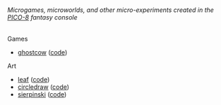 ###### Microgames, microworlds, and other micro-experiments created in the [PICO-8](https://www.lexaloffle.com/pico-8.php) fantasy console

Games
- [ghostcow](games/ghostcow/) ([code](https://github.com/aatishb/microworlds/blob/master/games/ghostcow/sketch.lua))

Art
- [leaf](art/leaf/) ([code](https://github.com/aatishb/microworlds/blob/master/art/leaf/sketch.lua))
- [circledraw](art/circledraw/) ([code](https://github.com/aatishb/microworlds/blob/master/art/circledraw/sketch.lua))
- [sierpinski](art/sierpinski/) ([code](https://github.com/aatishb/microworlds/blob/master/art/sierpinski/sketch.lua))
